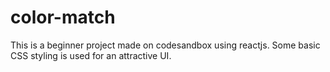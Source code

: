 # color-match
This is a beginner project made on codesandbox using reactjs. 
Some basic CSS styling is used for an attractive UI.

